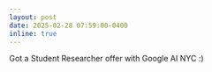 ```yaml
---
layout: post
date: 2025-02-28 07:59:00-0400
inline: true
---
```

Got a Student Researcher offer with Google AI NYC :)